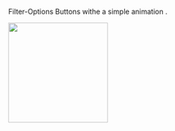 Filter-Options Buttons withe a simple animation .


<img src="https://user-images.githubusercontent.com/44741544/134466924-48f01260-ad66-410c-b834-831b148b29fd.gif" width="200">

